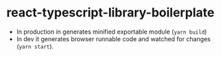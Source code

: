# react-typescript-library-boilerplate

- In production in generates minified exportable module (`yarn build`)
- In dev it generates browser runnable code and watched for changes (`yarn start`).
